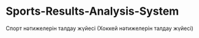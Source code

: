 # Sports-Results-Analysis-System
Спорт нәтижелерін талдау жүйесі (Хоккей нәтижелерін талдау жүйесі)

